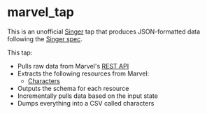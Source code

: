 # marvel_tap

This is an unofficial [Singer](https://singer.io) tap that produces JSON-formatted data following the [Singer spec](https://github.com/singer-io/getting-started/blob/master/SPEC.md).

This tap:
- Pulls raw data from Marvel's [REST API](https://developer.marvel.com/)
- Extracts the following resources from Marvel:
  - [Characters](https://developer.marvel.com/docs#!/public/getCreatorCollection_get_0)
- Outputs the schema for each resource
- Incrementally pulls data based on the input state
- Dumps everything into a CSV called characters

